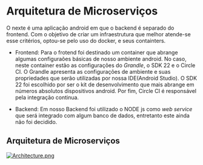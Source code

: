 # Arquitetura de Microserviços


O nexte é uma aplicação android em que o backend é separado do frontend. Com o objetivo de criar um infraestrutura que melhor atende-se esse critérios, optou-se pelo uso do docker, e seus containters.

* Frontend: Para o frotend foi destinado um container que abrange algumas configuraões básicas de nosso ambiente android. No caso, neste container estão as configurações do *Grandle*, o SDK 22 e o Circle CI. O Grandle apresenta as configurações de ambiente e suas propriedades que serão utilizadas por nossa IDE(Android Studio). O SDK 22 foi escolhido por ser o kit de desenvolvimento que mais abrange em números absolutos dispositivos android. Por fim, Circle CI é responsável pela integração continua.

* Backend: Em nosso Backend foi utilizado o NODE js como *web service* que será integrado com algum banco de dados, entretanto este ainda não foi decidido.

## Arquitetura de Microserviços

[![Architecture.png](https://s7.postimg.org/hbbrc60dn/Architecture.png)](https://postimg.org/image/r8ms587zb/)